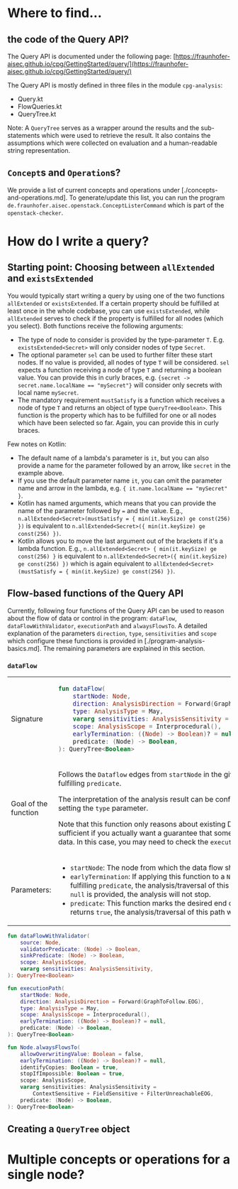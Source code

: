 # Where to find...

## the code of the Query API?

The Query API is documented under the following page: [https://fraunhofer-aisec.github.io/cpg/GettingStarted/query/](https://fraunhofer-aisec.github.io/cpg/GettingStarted/query/)

The Query API is mostly defined in three files in the module `cpg-analysis`:
* Query.kt
* FlowQueries.kt
* QueryTree.kt

Note: A `QueryTree` serves as a wrapper around the results and the sub-statements which were used to retrieve the result.
It also contains the assumptions which were collected on evaluation and a human-readable string representation.

## `Concept`s and `Operation`s?

We provide a list of current concepts and operations under [./concepts-and-operations.md].
To generate/update this list, you can run the program `de.fraunhofer.aisec.openstack.ConceptListerCommand` which is part of the `openstack-checker`.

# How do I write a query?

## Starting point: Choosing between `allExtended` and `existsExtended`

You would typically start writing a query by using one of the two functions `allExtended` or `existsExtended`.
If a certain property should be fulfilled at least once in the whole codebase, you can use `existsExtended`, while `allExtended` serves to check if the property is fulfilled for all nodes (which you select).
Both functions receive the following arguments:
* The type of node to consider is provided by the type-parameter `T`. E.g. `existsExtended<Secret>` will only consider nodes of type `Secret`.
* The optional parameter `sel` can be used to further filter these start nodes.
  If no value is provided, all nodes of type `T` will be considered.
  `sel` expects a function receiving a node of type `T` and returning a boolean value.
  You can provide this in curly braces, e.g. `{secret -> secret.name.localName == "mySecret"}` will consider only secrets with local name `mySecret`.
* The mandatory requirement `mustSatisfy` is a function which receives a node of type `T` and returns an object of type `QueryTree<Boolean>`.
  This function is the property which has to be fulfilled for one or all nodes which have been selected so far.
  Again, you can provide this in curly braces.

Few notes on Kotlin:
* The default name of a lambda's parameter is `it`, but you can also provide a name for the parameter followed by an arrow, like `secret` in the example above.
* If you use the default parameter name `it`, you can omit the parameter name and arrow in the lambda, e.g. `{ it.name.localName == "mySecret" }`.
* Kotlin has named arguments, which means that you can provide the name of the parameter followed by `=` and the value.
  E.g., `n.allExtended<Secret>(mustSatisfy = { min(it.keySize) ge const(256) })` is equivalent to `n.allExtended<Secret>({ min(it.keySize) ge const(256) })`.
* Kotlin allows you to move the last argument out of the brackets if it's a lambda function. E.g., `n.allExtended<Secret> { min(it.keySize) ge const(256) }` is equivalent to `n.allExtended<Secret>({ min(it.keySize) ge const(256) })` which is again equivalent to `allExtended<Secret>(mustSatisfy = { min(it.keySize) ge const(256) })`.

## Flow-based functions of the Query API

Currently, following four functions of the Query API can be used to reason about the flow of data or control in the program:
`dataFlow`, `dataFlowWithValidator`, `executionPath` and `alwaysFlowsTo`.
A detailed explanation of the parameters `direction`, `type`, `sensitivities` and `scope` which configure these functions is provided in [./program-analysis-basics.md].
The remaining parameters are explained in this section.

### `dataFlow`

<table>
<tr>
<td> Signature </td>
<td>

```kotlin
fun dataFlow(
    startNode: Node,
    direction: AnalysisDirection = Forward(GraphToFollow.DFG),
    type: AnalysisType = May,
    vararg sensitivities: AnalysisSensitivity = FieldSensitive + ContextSensitive,
    scope: AnalysisScope = Interprocedural(),
    earlyTermination: ((Node) -> Boolean)? = null,
    predicate: (Node) -> Boolean,
): QueryTree<Boolean>

```

</td>
</tr>
<tr>
<td>Goal of the function</td>
<td>

Follows the `Dataflow` edges from `startNode` in the given `direction` until reaching a node fulfilling `predicate`.

The interpretation of the analysis result can be configured as must or may analysis by setting the `type` parameter.

Note that this function only reasons about existing DFG paths, and it might not be sufficient if you actually want a guarantee that some action always happens with the data.
In this case, you may need to check the `executionPath` or `alwaysFlowsTo`.

</td>
</tr>
<tr>
<td>Parameters:</td>
<td>

* `startNode`: The node from which the data flow should be followed.
* `earlyTermination`: If applying this function to a `Node` returns `true` before a node fulfilling `predicate`, the
  analysis/traversal of this path will stop and return `false`. If `null` is provided, the analysis will not stop.
* `predicate`: This function marks the desired end of a dataflow path. If this function returns `true`, the analysis/traversal of this path will stop and return `true`.

</td>
</tr>
</table>


```kotlin
fun dataFlowWithValidator(
    source: Node,
    validatorPredicate: (Node) -> Boolean,
    sinkPredicate: (Node) -> Boolean,
    scope: AnalysisScope,
    vararg sensitivities: AnalysisSensitivity,
): QueryTree<Boolean>
```



```kotlin
fun executionPath(
    startNode: Node,
    direction: AnalysisDirection = Forward(GraphToFollow.EOG),
    type: AnalysisType = May,
    scope: AnalysisScope = Interprocedural(),
    earlyTermination: ((Node) -> Boolean)? = null,
    predicate: (Node) -> Boolean,
): QueryTree<Boolean>
```



```kotlin
fun Node.alwaysFlowsTo(
    allowOverwritingValue: Boolean = false,
    earlyTermination: ((Node) -> Boolean)? = null,
    identifyCopies: Boolean = true,
    stopIfImpossible: Boolean = true,
    scope: AnalysisScope,
    vararg sensitivities: AnalysisSensitivity =
        ContextSensitive + FieldSensitive + FilterUnreachableEOG,
    predicate: (Node) -> Boolean,
): QueryTree<Boolean>
```

## Creating a `QueryTree` object


# Multiple concepts or operations for a single node?